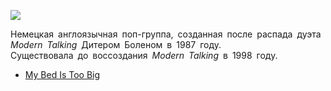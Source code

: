 ![](/songs/abc/Blue%20System/blue_system.jpg)  

Немецкая англоязычная поп-группа, созданная после распада дуэта *Modern Talking* Дитером Боленом в 1987 году.  
Существовала до воссоздания *Modern Talking* в 1998 году.

* [My Bed Is Too Big](/songs/abc/Blue%20System/My%20Bed%20Is%20Too%20Big)